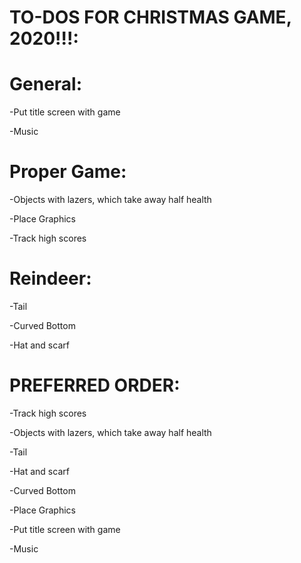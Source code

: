 # TO-DOS FOR CHRISTMAS GAME, 2020!!!:
# General:
  -Put title screen with game
  
  -Music


# Proper Game:
  -Objects with lazers, which take away half health
  
  -Place Graphics
  
  -Track high scores
  

# Reindeer:
  -Tail
  
  -Curved Bottom
  
  -Hat and scarf





# PREFERRED ORDER:
  -Track high scores

  -Objects with lazers, which take away half health
  
  -Tail
  
  -Hat and scarf
  
  -Curved Bottom
  
  -Place Graphics

  -Put title screen with game
  
  -Music
  
